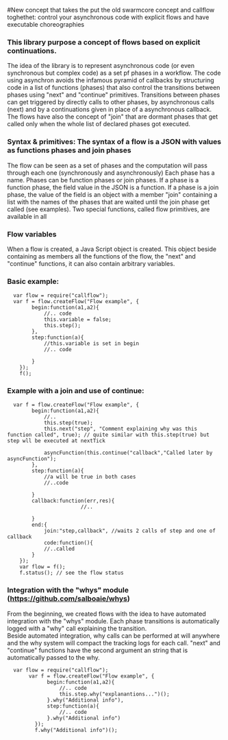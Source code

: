 #New concept that takes the put the old swarmcore concept and callflow toghethet:  control your asynchronous code with explicit flows and have executable choreographies

### This library purpose a concept of flows based on explicit continuations.
    
The idea of the library is to represent asynchronous code (or even synchronous but complex code) as a set pf phases in a workflow. 
The code using asynchron avoids the infamous pyramid of callbacks by structuring code in a list of functions (phases) that also control the transitions between phases using "next" and "continue" primitives.
Transitions between  phases can get triggered by directly calls to other phases, by asynchronous calls (next) and by a continuations given in place of a asynchronous callback.
The flows have also the concept of "join" that  are dormant phases that get called only when the whole list of declared phases got executed.
        

### Syntax & primitives: The syntax of a flow is a JSON with values as functions phases and join phases 

The flow can be seen as a set of phases and the computation will pass through each one (synchronously and asynchronously)
Each phase has a name. Phases can be function phases or join phases. If a phase is a function phase, the field value in the JSON is a function. 
If a phase is a join phase, the value of the field is an object with a member "join" containing a list with the names of the phases that are waited until the join phase get called (see examples).
Two special functions, called flow primitives, are available in all   

### Flow variables     

When a flow is created, a Java Script object is created. This object beside containing as members all the functions of the flow, the "next" and "continue" functions, it can also contain arbitrary variables.
    
    
### Basic example:
    
      var flow = require("callflow");
      var f = flow.createFlow("Flow example", {
            begin:function(a1,a2){
                //.. code
                this.variable = false;
                this.step();
            },
            step:function(a){
                //this.variable is set in begin
                //.. code     
                        
            }
        });
        f();


### Example with a join and use of continue:
         
      var f = flow.createFlow("Flow example", {
            begin:function(a1,a2){
                //..
                this.step(true);
                this.next("step", "Comment explaining why was this function called", true); // quite similar with this.step(true) but step wll be executed at nextTick   
                
                asyncFunction(this.continue("callback","Called later by asyncFunction");
            },
            step:function(a){
                //a will be true in both cases
                //..code
                
            }
            callback:function(err,res){
                            //..
                
            }
            end:{
                join:"step,callback", //waits 2 calls of step and one of callback
                code:function(){
                //..called     
            }            
        });
        var flow = f();
        f.status(); // see the flow status
    

###   Integration with the "whys" module (https://github.com/salboaie/whys)

From the beginning, we created flows with the idea to have automated integration with the "whys" module. Each phase transitions is automatically logged with a "why" call explaining the transition.  
Beside automated integration, why calls can be performed at will anywhere and the why system will compact the tracking logs for each call.
"next" and "continue" functions have the second argument an string that is automatically passed to the why.
 
      var flow = require("callflow");
           var f = flow.createFlow("Flow example", {
                 begin:function(a1,a2){
                     //.. code
                     this.step.why("explanantions...")();                     
                 }.why("Additional info"),
                 step:function(a){
                     //.. code                
                 }.why("Additional info")
             });
             f.why("Additional info")();

